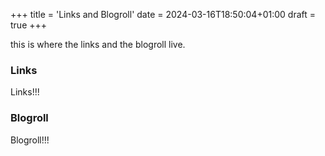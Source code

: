 +++
title = 'Links and Blogroll'
date = 2024-03-16T18:50:04+01:00
draft = true
+++

this is where the links and the blogroll live.

### Links

Links!!!

### Blogroll

Blogroll!!!
